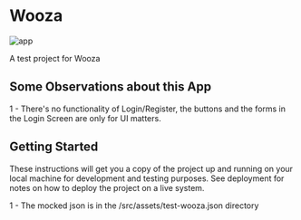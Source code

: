 # Wooza

![app](https://github.com/brunoalves9698/wooza/blob/master/wooza-app.png)

A test project for Wooza

## Some Observations about this App

1 - There's no functionality of Login/Register, the buttons and the forms in the Login Screen are only for UI matters.

## Getting Started

These instructions will get you a copy of the project up and running on your local machine for development and testing purposes. See deployment for notes on how to deploy the project on a live system.

1 - The mocked json is in the /src/assets/test-wooza.json directory



